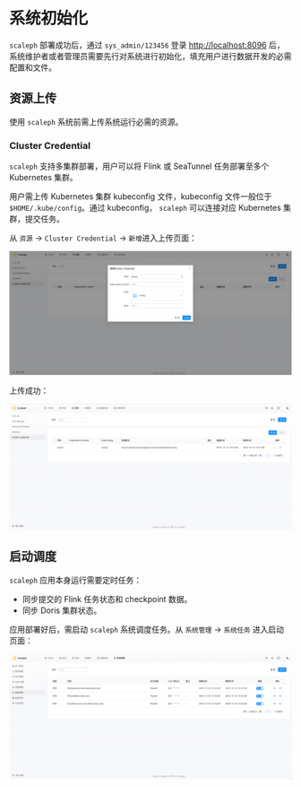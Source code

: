 # 系统初始化

`scaleph` 部署成功后，通过 `sys_admin/123456` 登录 [http://localhost:8096](http://localhost:8096) 后，系统维护者或者管理员需要先行对系统进行初始化，填充用户进行数据开发的必需配置和文件。

## 资源上传

使用 `scaleph` 系统前需上传系统运行必需的资源。

### Cluster Credential

`scaleph` 支持多集群部署，用户可以将 Flink 或 SeaTunnel 任务部署至多个 Kubernetes 集群。

用户需上传 Kubernetes 集群 kubeconfig 文件，kubeconfig 文件一般位于 `$HOME/.kube/config`。通过 kubeconfig， `scaleph` 可以连接对应 Kubernetes 集群，提交任务。

从 `资源` -> `Cluster Credential` -> `新增`进入上传页面：

![cluster_credential_upload](./images/initialize/cluster_credential_upload.png)

上传成功：

![cluster_credential_list](./images/initialize/cluster_credential_list.png)

## 启动调度

`scaleph` 应用本身运行需要定时任务：

* 同步提交的 Flink 任务状态和 checkpoint 数据。
* 同步 Doris 集群状态。

应用部署好后，需启动 `scaleph` 系统调度任务。从 `系统管理` -> `系统任务` 进入启动页面：

![schedule_system_job](./images/initialize/schedule_system_job.png)
